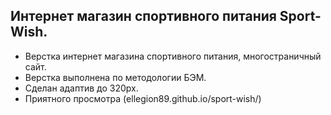 ## Интернет магазин спортивного питания Sport-Wish.

- Верстка интернет магазина спортивного питания, многостраничный сайт. 
- Верстка выполнена по методологии БЭМ.
- Сделан адаптив до 320px.
- Приятного просмотра (ellegion89.github.io/sport-wish/)
